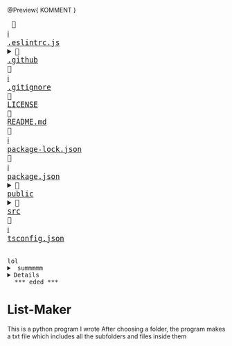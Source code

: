 @Preview{ KOMMENT }
<big><pre>
📜 <a href="https://eslint.org/">ℹ️</a> <a href="./.eslintrc.js">.eslintrc.js</a> <br /><details><summary>📂 <a href="./.github">.github</a> </summary><blockquote>📄 <a href="./.github/FUNDING.yml">FUNDING.yml</a></blockquote></details>📜 <a href="https://git-scm.com/docs/gitignore">ℹ️</a> <a href="./.gitignore">.gitignore</a> <br />📄 <a href="./LICENSE">LICENSE</a> <br />📄 <a href="./README.md">README.md</a> <br />📄 <a href="https://docs.npmjs.com/configuring-npm/package-lock-json.html">ℹ️</a> <a href="./package-lock.json">package-lock.json</a> <br />📄 <a href="https://docs.npmjs.com/files/package.json">ℹ️</a> <a href="./package.json">package.json</a> <br /><details><summary>📂 <a href="./public">public</a> </summary><blockquote>📄 <a href="./public/favicon.ico">favicon.ico</a> <br />📄 <a href="./public/index.html">index.html</a> <br /></blockquote></details><details><summary>📂 <a href="./src">src</a> </summary><blockquote>📄 <a href="./src/App.tsx">App.tsx</a> <br /><details><summary>📂 <a href="./src/components">components</a> </summary><blockquote>📄 <a href="./src/components/BadgesSection.tsx">BadgesSection.tsx</a> <br />📄 <a href="./src/components/CommentSection.tsx">CommentSection.tsx</a> <br />📄 <a href="./src/components/MarkdownDisplay.tsx">MarkdownDisplay.tsx</a> <br />📄 <a href="./src/components/MarkdownDisplayLine.tsx">MarkdownDisplayLine.tsx</a> <br />📄 <a href="./src/components/URLBox.tsx">URLBox.tsx</a> <br /><details><summary>📂 <a href="./src/components/reusable">reusable</a> </summary><blockquote>📄 <a href="./src/components/reusable/Card.tsx">Card.tsx</a> <br />📄 <a href="./src/components/reusable/CenteredCol.tsx">CenteredCol.tsx</a> <br />📄 <a href="./src/components/reusable/CustomButton.tsx">CustomButton.tsx</a> <br />📄 <a href="./src/components/reusable/CustomSecondaryButton.tsx">CustomSecondaryButton.tsx</a> <br />📄 <a href="./src/components/reusable/Input.tsx">Input.tsx</a> <br />📄 <a href="./src/components/reusable/TextArea.tsx">TextArea.tsx</a> <br /></blockquote></details></blockquote></details><details><summary>📂 <a href="./src/images">images</a> </summary><blockquote>📄 <a href="./src/images/Demo.gif">Demo.gif</a> <br />📄 <a href="./src/images/updatedDemo.gif">updatedDemo.gif</a> <br /></blockquote></details>📄 <a href="./src/index.css">index.css</a> <br />📄 <a href="./src/index.tsx">index.tsx</a> <br />📄 <a href="./src/react-app-env.d.ts">react-app-env.d.ts</a> <br /><details><summary>📂 <a href="./src/tree">tree</a> </summary><blockquote>📄 <a href="./src/tree/constants.ts">constants.ts</a> <br />📄 <a href="./src/tree/index.ts">index.ts</a> <br />📄 <a href="./src/tree/languageWebsites.ts">languageWebsites.ts</a> <br />📄 <a href="./src/tree/types.ts">types.ts</a> <br /></blockquote></details><details><summary>📂 <a href="./src/utils">utils</a> </summary><blockquote>📄 <a href="./src/utils/Switch.tsx">Switch.tsx</a> <br /><details><summary>📂 <a href="./src/utils/createNpmFormatting">createNpmFormatting</a> </summary><blockquote>📄 <a href="./src/utils/createNpmFormatting/createNpmFormatting.ts">createNpmFormatting.ts</a> <br />📄 <a href="./src/utils/createNpmFormatting/createNpmFormattingTest.ts">createNpmFormattingTest.ts</a> <br /></blockquote></details>📄 <a href="./src/utils/deepCopyFunction.ts">deepCopyFunction.ts</a> <br /><details><summary>📂 <a href="./src/utils/deleteFileFromPath">deleteFileFromPath</a> </summary><blockquote>📄 <a href="./src/utils/deleteFileFromPath/deleteFileFromPath.ts">deleteFileFromPath.ts</a> <br />📄 <a href="./src/utils/deleteFileFromPath/deleteFileFromPathTest.ts">deleteFileFromPathTest.ts</a> <br /></blockquote></details>📄 <a href="./src/utils/extractString.ts">extractString.ts</a> <br />📄 <a href="./src/utils/filterChange.ts">filterChange.ts</a> <br /><details><summary>📂 <a href="./src/utils/formatLanguages">formatLanguages</a> </summary><blockquote>📄 <a href="./src/utils/formatLanguages/formatLanguages.ts">formatLanguages.ts</a> <br />📄 <a href="./src/utils/formatLanguages/formatLanguagesTest.ts">formatLanguagesTest.ts</a> <br /></blockquote></details>📄 <a href="./src/utils/generateCoreTest.ts">generateCoreTest.ts</a> <br /><details><summary>📂 <a href="./src/utils/generateMarkDownTree">generateMarkDownTree</a> </summary><blockquote>📄 <a href="./src/utils/generateMarkDownTree/generateMarkDownTree.ts">generateMarkDownTree.ts</a> <br />📄 <a href="./src/utils/generateMarkDownTree/generateMarkDownTreeTest.ts">generateMarkDownTreeTest.ts</a> <br /></blockquote></details><details><summary>📂 <a href="./src/utils/getAutoGeneratedCommentForPath">getAutoGeneratedCommentForPath</a> </summary><blockquote>📄 <a href="./src/utils/getAutoGeneratedCommentForPath/getAutoGeneratedCommentForPath.ts">getAutoGeneratedCommentForPath.ts</a> <br />📄 <a href="./src/utils/getAutoGeneratedCommentForPath/getAutoGeneratedCommentForPathtest.ts">getAutoGeneratedCommentForPathtest.ts</a> <br /></blockquote></details>📄 <a href="./src/utils/getBuiltinComment.ts">getBuiltinComment.ts</a>           <span> # ";
const END_OF_FILE_COMMENT_PATTERN =</span><br /><details><summary>📂 <a href="./src/utils/getCopyToClipboardContents">getCopyToClipboardContents</a> </summary><blockquote>📄 <a href="./src/utils/getCopyToClipboardContents/getCopyToClipboardContents.ts">getCopyToClipboardContents.ts</a> <br />📄 <a href="./src/utils/getCopyToClipboardContents/getCopyToClipboardContentsTest.ts">getCopyToClipboardContentsTest.ts</a> <br /></blockquote></details>📄 <a href="./src/utils/getCoreFromTree.ts">getCoreFromTree.ts</a> <br /><details><summary>📂 <a href="./src/utils/getFileIconFromFileType">getFileIconFromFileType</a> </summary><blockquote>📄 <a href="./src/utils/getFileIconFromFileType/getFileIconFromFileType.ts">getFileIconFromFileType.ts</a> <br />📄 <a href="./src/utils/getFileIconFromFileType/getFileIconFromFileTypeTest.ts">getFileIconFromFileTypeTest.ts</a> <br /></blockquote></details><details><summary>📂 <a href="./src/utils/getFileTypeFromPath">getFileTypeFromPath</a> </summary><blockquote>📄 <a href="./src/utils/getFileTypeFromPath/getFileTypeFromPath.ts">getFileTypeFromPath.ts</a> <br />📄 <a href="./src/utils/getFileTypeFromPath/getFileTypeFromPathTest.ts">getFileTypeFromPathTest.ts</a> <br /></blockquote></details><details><summary>📂 <a href="./src/utils/getHyperLinkFromPath">getHyperLinkFromPath</a> </summary><blockquote>📄 <a href="./src/utils/getHyperLinkFromPath/getHyperLinkFromPath.ts">getHyperLinkFromPath.ts</a> <br />📄 <a href="./src/utils/getHyperLinkFromPath/getHyperLinkFromPathtest.ts">getHyperLinkFromPathtest.ts</a> <br /></blockquote></details>📄 <a href="./src/utils/getInfoLinks.ts">getInfoLinks.ts</a> <br /><details><summary>📂 <a href="./src/utils/getLargestFileNameLengthInPath">getLargestFileNameLengthInPath</a> </summary><blockquote>📄 <a href="./src/utils/getLargestFileNameLengthInPath/getLargestFileNameLengthInLevel.ts">getLargestFileNameLengthInLevel.ts</a> <br />📄 <a href="./src/utils/getLargestFileNameLengthInPath/getLargestFileNameLengthInLevelTest.ts">getLargestFileNameLengthInLevelTest.ts</a> <br /></blockquote></details><details><summary>📂 <a href="./src/utils/getOwnerAndRepoFromUrl">getOwnerAndRepoFromUrl</a> </summary><blockquote>📄 <a href="./src/utils/getOwnerAndRepoFromUrl/getOwnerAndRepoFromUrl.ts">getOwnerAndRepoFromUrl.ts</a> <br />📄 <a href="./src/utils/getOwnerAndRepoFromUrl/getOwnerAndRepoFromUrlTest.ts">getOwnerAndRepoFromUrlTest.ts</a> <br /></blockquote></details>📄 <a href="./src/utils/getPreviousTree.ts">getPreviousTree.ts</a> <br />📄 <a href="./src/utils/getWebsiteForLanguage.ts">getWebsiteForLanguage.ts</a> <br /><details><summary>📂 <a href="./src/utils/repoToBadge">repoToBadge</a> </summary><blockquote>📄 <a href="./src/utils/repoToBadge/repoToBadge.ts">repoToBadge.ts</a> <br />📄 <a href="./src/utils/repoToBadge/repoToBadgeTest.ts">repoToBadgeTest.ts</a> <br /></blockquote></details><details><summary>📂 <a href="./src/utils/selectFoldersOnly">selectFoldersOnly</a> </summary><blockquote>📄 <a href="./src/utils/selectFoldersOnly/selectFoldersOnly.ts">selectFoldersOnly.ts</a> <br />📄 <a href="./src/utils/selectFoldersOnly/selectFoldersOnlyTest.ts">selectFoldersOnlyTest.ts</a> <br /></blockquote></details><details><summary>📂 <a href="./src/utils/selectRootCores">selectRootCores</a> </summary><blockquote>📄 <a href="./src/utils/selectRootCores/SelectRootCoresTest.ts">SelectRootCoresTest.ts</a> <br />📄 <a href="./src/utils/selectRootCores/selectRootCores.ts">selectRootCores.ts</a> <br /></blockquote></details><details><summary>📂 <a href="./src/utils/setCommentForPath">setCommentForPath</a> </summary><blockquote>📄 <a href="./src/utils/setCommentForPath/setCommentForPath.ts">setCommentForPath.ts</a> <br />📄 <a href="./src/utils/setCommentForPath/setCommentForPathtest.ts">setCommentForPathtest.ts</a> <br /></blockquote></details>📄 <a href="./src/utils/tagWrap.ts">tagWrap.ts</a> <br /><details><summary>📂 <a href="./src/utils/undoDeletions">undoDeletions</a> </summary><blockquote>📄 <a href="./src/utils/undoDeletions/undoDeletions.ts">undoDeletions.ts</a> <br />📄 <a href="./src/utils/undoDeletions/undoDeletionsTest.ts">undoDeletionsTest.ts</a> <br /></blockquote></details></blockquote></details></blockquote></details>📄 <a href="https://www.typescriptlang.org/">ℹ️</a> <a href="./tsconfig.json">tsconfig.json</a> <br />
</pre></big>




<pre>
lol
<details><summary> summmmm </summary>
<blockquote><details><summary> summmmm </summary>  
lol </details></blockquote></details></details><details><sumamry>loddddl</summary>k</details>&nbsp;&nbsp;***_eded_***
</pre>


# List-Maker

This is a python program I wrote
After choosing a folder, the program makes a txt file which includes all the subfolders and files inside them

